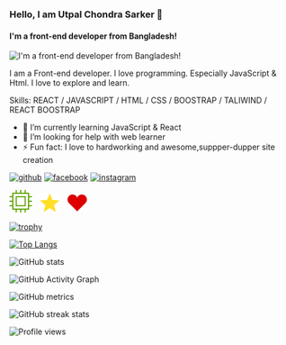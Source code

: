 ### Hello, I am Utpal Chondra Sarker 🤗
#### I'm a front-end developer from Bangladesh!
![I'm a front-end developer from Bangladesh!](https://scontent.fdac3-1.fna.fbcdn.net/v/t1.6435-9/s526x395/89775083_112585763688819_6916932345014517760_n.jpg?_nc_cat=109&ccb=1-5&_nc_sid=174925&_nc_eui2=AeGVwIV9t_4eoDYluB4-uFYX8LwlfMVjq6jwvCV8xWOrqC8GNaEIpumyxvz-J_P7DldPk0u0WC_xHd-LhHgiDe0R&_nc_ohc=w7EquMprIC4AX_LYjWG&_nc_ht=scontent.fdac3-1.fna&oh=cf34ad955c85f9486e4ea962fd5bb6ba&oe=61D51EA5)

I am a Front-end developer. I love programming. Especially JavaScript & Html. I love to explore and learn.

Skills:  REACT / JAVASCRIPT / HTML / CSS / BOOSTRAP / TALIWIND / REACT BOOSTRAP

- 🌱 I’m currently learning JavaScript & React 
- 🤔 I’m looking for help with web learner 
- ⚡ Fun fact:  I love to hardworking and awesome,suppper-dupper site creation 


[<img src='https://cdn.jsdelivr.net/npm/simple-icons@3.0.1/icons/github.svg' alt='github' height='40'>](https://github.com/https://github.com/UtpalChondraSarker)  [<img src='https://cdn.jsdelivr.net/npm/simple-icons@3.0.1/icons/facebook.svg' alt='facebook' height='40'>](https://www.facebook.com/https://web.facebook.com/utpal.sarker.5454)  [<img src='https://cdn.jsdelivr.net/npm/simple-icons@3.0.1/icons/instagram.svg' alt='instagram' height='40'>](https://www.instagram.com/https://www.instagram.com/utpal.sarker.5454//)  

<a href='https://docs.github.com/en/developers'><img src='https://raw.githubusercontent.com/acervenky/animated-github-badges/master/assets/devbadge.gif' width='40' height='40'></a> <a href='https://stars.github.com/'><img src='https://raw.githubusercontent.com/acervenky/animated-github-badges/master/assets/starbadge.gif' width='35' height='35'></a> <a href='https://docs.github.com/en/github/supporting-the-open-source-community-with-github-sponsors'><img src='https://raw.githubusercontent.com/acervenky/animated-github-badges/master/assets/sponsorbadge.gif' width='35' height='35'></a> 

[![trophy](https://github-profile-trophy.vercel.app/?username=https://github.com/UtpalChondraSarker)](https://github.com/ryo-ma/github-profile-trophy)

[![Top Langs](https://github-readme-stats.vercel.app/api/top-langs/?username=https://github.com/UtpalChondraSarker)](https://github.com/anuraghazra/github-readme-stats)

![GitHub stats](https://github-readme-stats.vercel.app/api?username=https://github.com/UtpalChondraSarker&show_icons=true&count_private=true)  

![GitHub Activity Graph](https://activity-graph.herokuapp.com/graph?username=https://github.com/UtpalChondraSarker)  

![GitHub metrics](https://metrics.lecoq.io/https://github.com/UtpalChondraSarker)  

![GitHub streak stats](https://github-readme-streak-stats.herokuapp.com/?user=https://github.com/UtpalChondraSarker)  

![Profile views](https://gpvc.arturio.dev/https://github.com/UtpalChondraSarker)  


